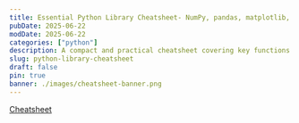 ```yaml
---
title: Essential Python Library Cheatsheet- NumPy, pandas, matplotlib, scikit-learn
pubDate: 2025-06-22
modDate: 2025-06-22 
categories: ["python"]
description: A compact and practical cheatsheet covering key functions and syntax from NumPy, pandas, matplotlib, and scikit-learn — perfect for quick refreshers and getting back on track fast.
slug: python-library-cheatsheet
draft: false
pin: true
banner: ./images/cheatsheet-banner.png
---
```


[Cheatsheet](https://drive.google.com/drive/folders/11qQGgTfeZBZQbaNqmk63vYE8OkD-vCao?usp=sharing)
